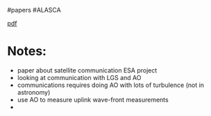 #papers 
#ALASCA

[pdf](file:///Users/u6955379/Documents/PhD/papers/206_Biasi-Roberto.pdf)

# Notes:
- paper about satellite communication ESA project
- looking at communication with LGS and AO
- communications requires doing AO with lots of turbulence (not in astronomy)
- use AO to measure uplink wave-front measurements
- 
